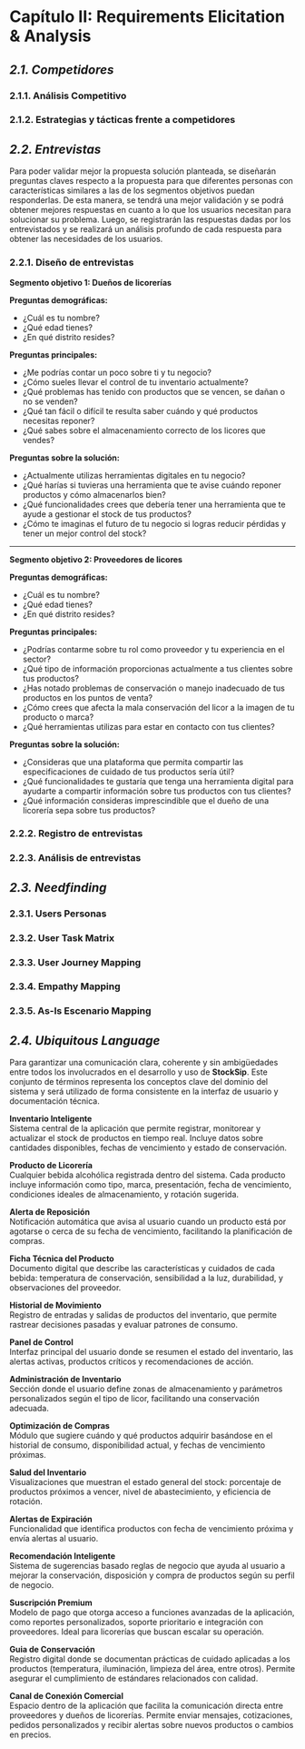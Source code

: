﻿# Capítulo II: Requirements Elicitation & Analysis

## *2.1. Competidores*

### 2.1.1. Análisis Competitivo

### 2.1.2. Estrategias y tácticas frente a competidores

## *2.2. Entrevistas*

Para poder validar mejor la propuesta solución planteada, se diseñarán preguntas claves respecto a la propuesta para que diferentes personas con características similares a las de los segmentos objetivos puedan responderlas. De esta manera, se tendrá una mejor validación y se podrá obtener mejores respuestas en cuanto a lo que los usuarios necesitan para solucionar su problema. Luego, se registrarán las respuestas dadas por los entrevistados y se realizará un análisis profundo de cada respuesta para obtener las necesidades de los usuarios.

### 2.2.1. Diseño de entrevistas

**Segmento objetivo 1: Dueños de licorerías**

**Preguntas demográficas:**
- ¿Cuál es tu nombre?
- ¿Qué edad tienes?
- ¿En qué distrito resides?

**Preguntas principales:**
 - ¿Me podrías contar un poco sobre ti y tu negocio?
 - ¿Cómo sueles llevar el control de tu inventario actualmente?
 - ¿Qué problemas has tenido con productos que se vencen, se dañan o no se venden?
 - ¿Qué tan fácil o difícil te resulta saber cuándo y qué productos necesitas reponer?
 - ¿Qué sabes sobre el almacenamiento correcto de los licores que vendes?

**Preguntas sobre la solución:**
 - ¿Actualmente utilizas herramientas digitales en tu negocio? 
 - ¿Qué harías si tuvieras una herramienta que te avise cuándo reponer productos y cómo almacenarlos bien?
 - ¿Qué funcionalidades crees que debería tener una herramienta que te ayude a gestionar el stock de tus productos? 
 - ¿Cómo te imaginas el futuro de tu negocio si logras
   reducir pérdidas y tener un mejor control del stock?
---

**Segmento objetivo 2: Proveedores de licores**

**Preguntas demográficas:**
- ¿Cuál es tu nombre?
- ¿Qué edad tienes?
- ¿En qué distrito resides?

**Preguntas principales:**
-  ¿Podrías contarme sobre tu rol como proveedor y tu experiencia en el sector?
-  ¿Qué tipo de información proporcionas actualmente a tus clientes sobre tus productos?
-  ¿Has notado problemas de conservación o manejo inadecuado de tus productos en los puntos de venta?
-  ¿Cómo crees que afecta la mala conservación del licor a la imagen de tu producto o marca?
- ¿Qué herramientas utilizas para estar en contacto con tus clientes?

**Preguntas sobre la solución:**
- ¿Consideras que una plataforma que permita compartir las especificaciones de cuidado de tus productos sería útil?
- ¿Qué funcionalidades te gustaría que tenga una herramienta digital para ayudarte a compartir información sobre tus productos con tus clientes?
- ¿Qué información consideras imprescindible que el dueño de una licorería sepa sobre tus productos?


### 2.2.2. Registro de entrevistas

### 2.2.3. Análisis de entrevistas

## *2.3. Needfinding*

### 2.3.1. Users Personas

### 2.3.2. User Task Matrix

### 2.3.3. User Journey Mapping

### 2.3.4. Empathy Mapping

### 2.3.5. As-Is Escenario Mapping

## *2.4. Ubiquitous Language*

Para garantizar una comunicación clara, coherente y sin ambigüedades entre todos los involucrados en el desarrollo y uso de **StockSip**. Este conjunto de términos representa los conceptos clave del dominio del sistema y será utilizado de forma consistente en la interfaz de usuario y documentación técnica.

**Inventario Inteligente**  
Sistema central de la aplicación que permite registrar, monitorear y actualizar el stock de productos en tiempo real. Incluye datos sobre cantidades disponibles, fechas de vencimiento y estado de conservación.

**Producto de Licorería**  
Cualquier bebida alcohólica registrada dentro del sistema. Cada producto incluye información como tipo, marca, presentación, fecha de vencimiento, condiciones ideales de almacenamiento, y rotación sugerida.

**Alerta de Reposición**  
Notificación automática que avisa al usuario cuando un producto está por agotarse o cerca de su fecha de vencimiento, facilitando la planificación de compras.

**Ficha Técnica del Producto**  
Documento digital que describe las características y cuidados de cada bebida: temperatura de conservación, sensibilidad a la luz, durabilidad, y observaciones del proveedor.

**Historial de Movimiento**  
Registro de entradas y salidas de productos del inventario, que permite rastrear decisiones pasadas y evaluar patrones de consumo.

**Panel de Control**  
Interfaz principal del usuario donde se resumen el estado del inventario, las alertas activas, productos críticos y recomendaciones de acción.

**Administración de Inventario**  
Sección donde el usuario define zonas de almacenamiento y parámetros personalizados según el tipo de licor, facilitando una conservación adecuada.

**Optimización de Compras**  
Módulo que sugiere cuándo y qué productos adquirir basándose en el historial de consumo, disponibilidad actual, y fechas de vencimiento próximas.

**Salud del Inventario**  
Visualizaciones que muestran el estado general del stock: porcentaje de productos próximos a vencer, nivel de abastecimiento, y eficiencia de rotación.

**Alertas de Expiración**  
Funcionalidad que identifica productos con fecha de vencimiento próxima y envía alertas al usuario.

**Recomendación Inteligente**  
Sistema de sugerencias basado reglas de negocio que ayuda al usuario a mejorar la conservación, disposición y compra de productos según su perfil de negocio.

**Suscripción Premium**  
Modelo de pago que otorga acceso a funciones avanzadas de la aplicación, como reportes personalizados, soporte prioritario e integración con proveedores. Ideal para licorerías que buscan escalar su operación.

**Guia de Conservación**  
Registro digital donde se documentan prácticas de cuidado aplicadas a los productos (temperatura, iluminación, limpieza del área, entre otros). Permite asegurar el cumplimiento de estándares relacionados con calidad.

**Canal de Conexión Comercial**  
Espacio dentro de la aplicación que facilita la comunicación directa entre proveedores y dueños de licorerías. Permite enviar mensajes, cotizaciones, pedidos personalizados y recibir alertas sobre nuevos productos o cambios en precios.
